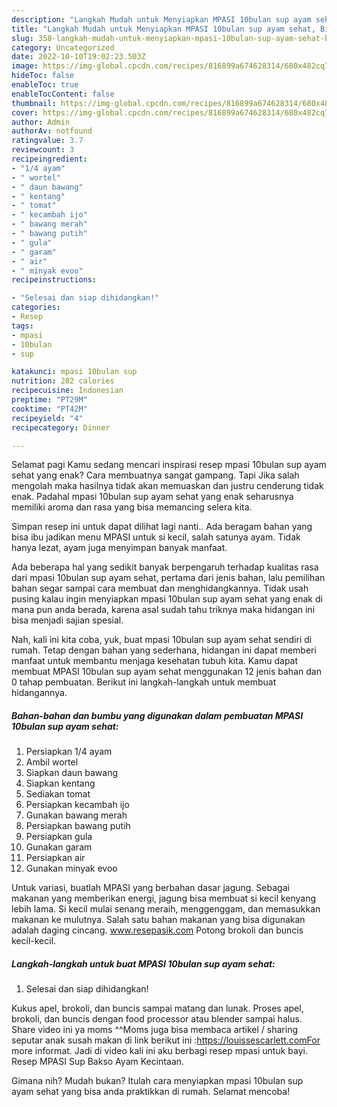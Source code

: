 ```yaml
---
description: "Langkah Mudah untuk Menyiapkan MPASI 10bulan sup ayam sehat, Bisa Manjain Lidah"
title: "Langkah Mudah untuk Menyiapkan MPASI 10bulan sup ayam sehat, Bisa Manjain Lidah"
slug: 358-langkah-mudah-untuk-menyiapkan-mpasi-10bulan-sup-ayam-sehat-bisa-manjain-lidah
category: Uncategorized
date: 2022-10-10T19:02:23.503Z
image: https://img-global.cpcdn.com/recipes/816899a674628314/680x482cq70/mpasi-10bulan-sup-ayam-sehat-foto-resep-utama.jpg
hideToc: false
enableToc: true
enableTocContent: false
thumbnail: https://img-global.cpcdn.com/recipes/816899a674628314/680x482cq70/mpasi-10bulan-sup-ayam-sehat-foto-resep-utama.jpg
cover: https://img-global.cpcdn.com/recipes/816899a674628314/680x482cq70/mpasi-10bulan-sup-ayam-sehat-foto-resep-utama.jpg
author: Admin
authorAv: notfound
ratingvalue: 3.7
reviewcount: 3
recipeingredient:
- "1/4 ayam"
- " wortel"
- " daun bawang"
- " kentang"
- " tomat"
- " kecambah ijo"
- " bawang merah"
- " bawang putih"
- " gula"
- " garam"
- " air"
- " minyak evoo"
recipeinstructions:

- "Selesai dan siap dihidangkan!"
categories:
- Resep
tags:
- mpasi
- 10bulan
- sup

katakunci: mpasi 10bulan sup 
nutrition: 282 calories
recipecuisine: Indonesian
preptime: "PT29M"
cooktime: "PT42M"
recipeyield: "4"
recipecategory: Dinner

---
```



Selamat pagi Kamu sedang mencari inspirasi resep mpasi 10bulan sup ayam sehat yang enak? Cara membuatnya sangat gampang. Tapi Jika salah mengolah maka hasilnya tidak akan memuaskan dan justru cenderung tidak enak. Padahal mpasi 10bulan sup ayam sehat yang enak seharusnya memiliki aroma dan rasa yang bisa memancing selera kita.


Simpan resep ini untuk dapat dilihat lagi nanti.. Ada beragam bahan yang bisa ibu jadikan menu MPASI untuk si kecil, salah satunya ayam. Tidak hanya lezat, ayam juga menyimpan banyak manfaat.

Ada beberapa hal yang sedikit banyak berpengaruh terhadap kualitas rasa dari mpasi 10bulan sup ayam sehat, pertama dari jenis bahan, lalu pemilihan bahan segar sampai cara membuat dan menghidangkannya. Tidak usah pusing kalau ingin menyiapkan mpasi 10bulan sup ayam sehat yang enak di mana pun anda berada, karena asal sudah tahu triknya maka hidangan ini bisa menjadi sajian spesial.


Nah, kali ini kita coba, yuk, buat mpasi 10bulan sup ayam sehat sendiri di rumah. Tetap dengan bahan yang sederhana, hidangan ini dapat memberi manfaat untuk membantu menjaga kesehatan tubuh kita. Kamu dapat membuat MPASI 10bulan sup ayam sehat menggunakan 12 jenis bahan dan 0 tahap pembuatan. Berikut ini langkah-langkah untuk membuat hidangannya.

<!--inarticleads1-->

##### Bahan-bahan dan bumbu yang digunakan dalam pembuatan MPASI 10bulan sup ayam sehat:

1. Persiapkan 1/4 ayam
1. Ambil  wortel
1. Siapkan  daun bawang
1. Siapkan  kentang
1. Sediakan  tomat
1. Persiapkan  kecambah ijo
1. Gunakan  bawang merah
1. Persiapkan  bawang putih
1. Persiapkan  gula
1. Gunakan  garam
1. Persiapkan  air
1. Gunakan  minyak evoo


Untuk variasi, buatlah MPASI yang berbahan dasar jagung. Sebagai makanan yang memberikan energi, jagung bisa membuat si kecil kenyang lebih lama. Si kecil mulai senang meraih, menggenggam, dan memasukkan makanan ke mulutnya. Salah satu bahan makanan yang bisa digunakan adalah daging cincang. www.resepasik.com Potong brokoli dan buncis kecil-kecil. 

<!--inarticleads2-->

##### Langkah-langkah untuk buat MPASI 10bulan sup ayam sehat:


1. Selesai dan siap dihidangkan!

Kukus apel, brokoli, dan buncis sampai matang dan lunak. Proses apel, brokoli, dan buncis dengan food processor atau blender sampai halus. Share video ini ya moms ^^Moms juga bisa membaca artikel / sharing seputar anak susah makan di link berikut ini :https://louissescarlett.comFor more informat. Jadi di video kali ini aku berbagi resep mpasi untuk bayi. Resep MPASI Sup Bakso Ayam Kecintaan. 

Gimana nih? Mudah bukan? Itulah cara menyiapkan mpasi 10bulan sup ayam sehat yang bisa anda praktikkan di rumah. Selamat mencoba!
